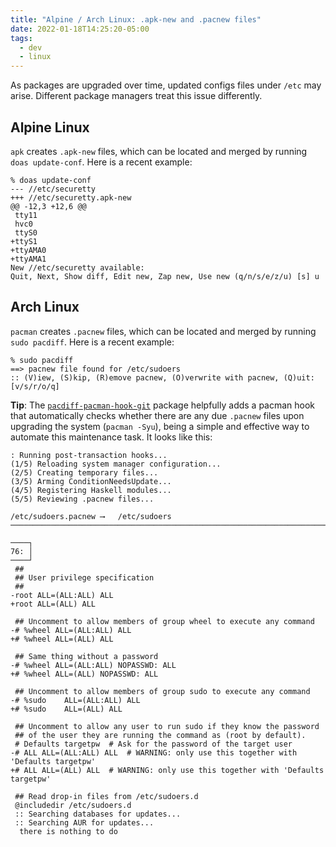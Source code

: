 ```yaml
---
title: "Alpine / Arch Linux: .apk-new and .pacnew files"
date: 2022-01-18T14:25:20-05:00
tags:
  - dev
  - linux
---
```


As packages are upgraded over time, updated configs files under `/etc` may
arise. Different package managers treat this issue differently.


## Alpine Linux

`apk` creates `.apk-new` files, which can be located and merged by running
`doas update-conf`. Here is a recent example:

```shell
% doas update-conf
--- //etc/securetty
+++ //etc/securetty.apk-new
@@ -12,3 +12,6 @@
 tty11
 hvc0
 ttyS0
+ttyS1
+ttyAMA0
+ttyAMA1
New //etc/securetty available:
Quit, Next, Show diff, Edit new, Zap new, Use new (q/n/s/e/z/u) [s] u
```

## Arch Linux

`pacman` creates `.pacnew` files, which can be located and merged by running
`sudo pacdiff`. Here is a recent example:

```shell
% sudo pacdiff
==> pacnew file found for /etc/sudoers
:: (V)iew, (S)kip, (R)emove pacnew, (O)verwrite with pacnew, (Q)uit: [v/s/r/o/q]
```

**Tip**: The [`pacdiff-pacman-hook-git`][pacdiff-pacman-hook-git] package helpfully adds
a pacman hook that automatically checks whether there are any due `.pacnew`
files upon upgrading the system (`pacman -Syu`), being a simple and effective
way to automate this maintenance task. It looks like this:

```shell
: Running post-transaction hooks...
(1/5) Reloading system manager configuration...
(2/5) Creating temporary files...
(3/5) Arming ConditionNeedsUpdate...
(4/5) Registering Haskell modules...
(5/5) Reviewing .pacnew files...

/etc/sudoers.pacnew ⟶   /etc/sudoers
────────────────────────────────────────────────────────────────────────────────

────┐
76: │
────┘
 ##
 ## User privilege specification
 ##
-root ALL=(ALL:ALL) ALL
+root ALL=(ALL) ALL

 ## Uncomment to allow members of group wheel to execute any command
-# %wheel ALL=(ALL:ALL) ALL
+# %wheel ALL=(ALL) ALL

 ## Same thing without a password
-# %wheel ALL=(ALL:ALL) NOPASSWD: ALL
+# %wheel ALL=(ALL) NOPASSWD: ALL

 ## Uncomment to allow members of group sudo to execute any command
-# %sudo    ALL=(ALL:ALL) ALL
+# %sudo    ALL=(ALL) ALL

 ## Uncomment to allow any user to run sudo if they know the password
 ## of the user they are running the command as (root by default).
 # Defaults targetpw  # Ask for the password of the target user
-# ALL ALL=(ALL:ALL) ALL  # WARNING: only use this together with 'Defaults targetpw'
+# ALL ALL=(ALL) ALL  # WARNING: only use this together with 'Defaults targetpw'

 ## Read drop-in files from /etc/sudoers.d
 @includedir /etc/sudoers.d
 :: Searching databases for updates...
 :: Searching AUR for updates...
  there is nothing to do
```

[pacdiff-pacman-hook-git]: https://aur.archlinux.org/packages/pacdiff-pacman-hook-git/
